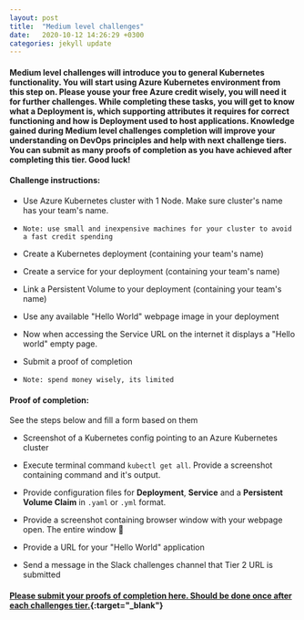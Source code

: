 ```yaml
---
layout: post
title:  "Medium level challenges"
date:   2020-10-12 14:26:29 +0300
categories: jekyll update
---
```


<header style="margin-top: -188px; position: absolute;">
   <a href="https://metatavu.fi">
   <img src="/xamk-challenges/media/metatavu-logo.png" style="max-width: 100px;"
      alt="Jekyll logo" />
   </a>
</header>

#### Medium level challenges will introduce you to general Kubernetes functionality. You will start using Azure Kubernetes environment from this step on. Please youse your free Azure credit wisely, you will need it for further challenges. While completing these tasks, you will get to know what a Deployment is, which supporting attributes it requires for correct functioning and how is Deployment used to host applications. Knowledge gained during Medium level challenges completion will improve your understanding on DevOps principles and help with next challenge tiers. You can submit as many proofs of completion as you have achieved after completing this tier. Good luck!

#### Challenge instructions:

- Use Azure Kubernetes cluster with 1 Node. Make sure cluster's name has your team's name.

- ```Note: use small and inexpensive machines for your cluster to avoid a fast credit spending```

- Create a Kubernetes deployment (containing your team's name)

- Create a service for your deployment (containing your team's name)

- Link a Persistent Volume to your deployment (containing your team's name)

- Use any available "Hello World" webpage image in your deployment

- Now when accessing the Service URL on the internet it displays a "Hello world" empty page.

- Submit a proof of completion

- ```Note: spend money wisely, its limited```

#### Proof of completion:

See the steps below and fill a form based on them

- Screenshot of a Kubernetes config pointing to an Azure Kubernetes cluster

- Execute terminal command ```kubectl get all```. Provide a screenshot containing command and it's output.

- Provide configuration files for **Deployment**, **Service** and a **Persistent Volume Claim** in ```.yaml``` or ```.yml``` format.

- Provide a screenshot containing browser window with your webpage open. The entire window 🙂

- Provide a URL for your "Hello World" application

- Send a message in the Slack challenges channel that Tier 2 URL is submitted

#### [Please submit your proofs of completion here. Should be done once after each challenges tier.](https://docs.google.com/forms/d/e/1FAIpQLScpQD2eibV-BE_jN5JDPA8n0T8WCns0miVInElb0v5N8VD3Bw/viewform?usp=sf_link){:target="_blank"}

